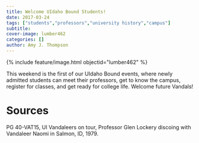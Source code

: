 ```yaml
---
title: Welcome UIdaho Bound Students!
date: 2017-03-24
tags: ["students","professors","university history","campus"]
subtitle: 
cover-image: lumber462
categories: []
author: Amy J. Thompson
---
```


{% include feature/image.html objectid="lumber462" %}

This weekend is the first of our UIdaho Bound events, where newly admitted students can meet their professors, get to know the campus, register for classes, and get ready for college life. Welcome future Vandals!

# Sources

PG 40-VAT15, UI Vandaleers on tour, Professor Glen Lockery discoing with Vandaleer Naomi in Salmon, ID, 1979.